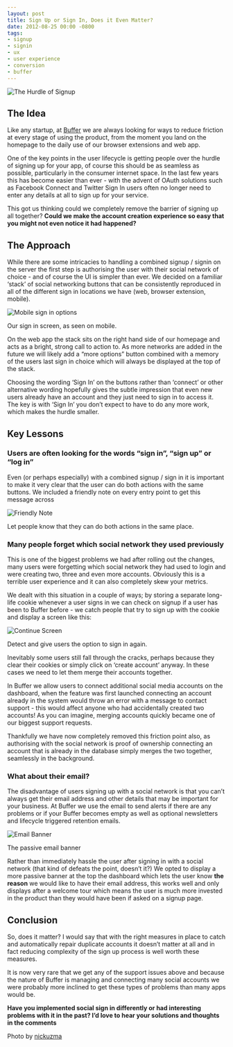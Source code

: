 ```yaml
---
layout: post
title: Sign Up or Sign In, Does it Even Matter?
date: 2012-08-25 00:00 -0800
tags:
- signup
- signin
- ux
- user experience
- conversion
- buffer
---
```

<p><img src="http://media.tumblr.com/tumblr_m9990sD8nB1qz7mjl.jpg" alt="The Hurdle of Signup" title="The hurdle. It&#8217;s a metaphor!"/></p>

<h2>The Idea</h2>

<p>Like any startup, at <a href="http://bufferapp.com">Buffer</a> we are always looking for ways to reduce friction at every stage of using the product, from the moment you land on the homepage to the daily use of our browser extensions and web app.</p>

<p>One of the key points in the user lifecycle is getting people over the hurdle of signing up for your app, of course this should be as seamless as possible, particularly in the consumer internet space. In the last few years this has become easier than ever - with the advent of OAuth solutions such as Facebook Connect and Twitter Sign In users often no longer need to enter any details at all to sign up for your service.</p>

<p>This got us thinking could we completely remove the barrier of signing up all together? <strong>Could we make the account creation experience so easy that you might not even notice it had happened?</strong></p>

<h2>The Approach</h2>

<p>While there are some intricacies to handling a combined signup / signin on the server the first step is authorising the user with their social network of choice - and of course the UI is simpler than ever. We decided on a familiar &#8216;stack&#8217; of social networking buttons that can be consistently reproduced in all of the different sign in locations we have (web, browser extension, mobile).</p>

<p><img src="http://media.tumblr.com/tumblr_m99djgKIaH1qz7mjl.png" alt="Mobile sign in options"/></p>

<p class="caption">Our sign in screen, as seen on mobile.</p>

<p>On the web app the stack sits on the right hand side of our homepage and acts as a bright, strong call to action to. As more networks are added in the future we will likely add a &#8220;more options&#8221; button combined with a memory of the users last sign in choice which will always be displayed at the top of the stack.</p>

<p>Choosing the wording &#8216;Sign In&#8217; on the buttons rather than &#8216;connect&#8217; or other alternative wording hopefully gives the subtle impression that even new users already have an account and they just need to sign in to access it. The key is with &#8216;Sign In&#8217; you don&#8217;t expect to have to do any more work, which makes the hurdle smaller.</p>

<h2>Key Lessons</h2>

<h3>Users are often looking for the words &#8220;sign in&#8221;, &#8220;sign up&#8221; or &#8220;log in&#8221;</h3>

<p>Even (or perhaps especially) with a combined signup / sign in it is important to make it very clear that the user can do both actions with the same buttons. We included a friendly note on every entry point to get this message across</p>

<p><img src="http://media.tumblr.com/tumblr_m997xob0rW1qz7mjl.png" alt="Friendly Note"/></p>

<p class="caption">Let people know that they can do both actions in the same place.</p>

<h3>Many people forget which social network they used previously</h3>

<p>This is one of the biggest problems we had after rolling out the changes, many users were forgetting which social network they had used to login and were creating two, three and even more accounts. Obviously this is a terrible user experience and it can also completely skew your metrics.</p>

<p>We dealt with this situation in a couple of ways; by storing a separate long-life cookie whenever a user signs in we can check on signup if a user has been to Buffer before - we catch people that try to sign up with the cookie and display a screen like this:</p>

<p><img src="http://media.tumblr.com/tumblr_m997vegLV41qz7mjl.png" alt="Continue Screen"/></p>

<p class="caption">Detect and give users the option to sign in again.</p>

<p>Inevitably some users still fall through the cracks, perhaps because they clear their cookies or simply click on &#8216;create account&#8217; anyway. In these cases we need to let them merge their accounts together.</p>

<p>In Buffer we allow users to connect additional social media accounts on the dashboard, when the feature was first launched connecting an account already in the system would throw an error with a message to contact support - this would affect anyone who had accidentally created two accounts! As you can imagine, merging accounts quickly became one of our biggest support requests.</p>

<p>Thankfully we have now completely removed this friction point also, as authorising with the social network is proof of ownership connecting an account that is already in the database simply merges the two together, seamlessly in the background.</p>

<h3>What about their email?</h3>

<p>The disadvantage of users signing up with a social network is that you can&#8217;t always get their email address and other details that may be important for your business. At Buffer we use the email to send alerts if there are any problems or if your Buffer becomes empty as well as optional newsletters and lifecycle triggered retention emails.</p>

<p><img src="http://media.tumblr.com/tumblr_m99bkhb7bn1qz7mjl.png" alt="Email Banner"/></p>

<p class="caption">The passive email banner</p>

<p>Rather than immediately hassle the user after signing in with a social network (that kind of defeats the point, doesn&#8217;t it?) We opted to display a more passive banner at the top the dashboard which lets the user know <strong>the reason</strong> we would like to have their email address, this works well and only displays after a welcome tour which means the user is much more invested in the product than they would have been if asked on a signup page.</p>

<h2>Conclusion</h2>

<p>So, does it matter? I would say that with the right measures in place to catch and automatically repair duplicate accounts it doesn&#8217;t matter at all and in fact reducing complexity of the sign up process is well worth these measures.</p>

<p>It is now very rare that we get any of the support issues above and because the nature of Buffer is managing and connecting many social accounts we were probably more inclined to get these types of problems than many apps would be.</p>

<p><strong>Have you implemented social sign in differently or had interesting problems with it in the past? I&#8217;d love to hear your solutions and thoughts in the comments</strong></p>

<p class="caption">Photo by <a href="http://www.flickr.com/photos/nickuzma">nickuzma</a></p>
